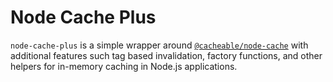 # Node Cache Plus

`node-cache-plus` is a simple wrapper around [`@cacheable/node-cache`](https://github.com/jaredwray/cacheable/tree/main/packages/node-cache) with additional features such tag based invalidation, factory functions, and other helpers for in-memory caching in Node.js applications.
